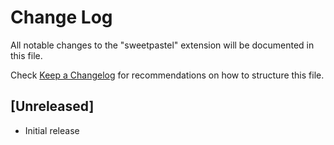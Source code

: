 # Change Log
All notable changes to the "sweetpastel" extension will be documented in this file.

Check [Keep a Changelog](http://keepachangelog.com/) for recommendations on how to structure this file.

## [Unreleased]
- Initial release
